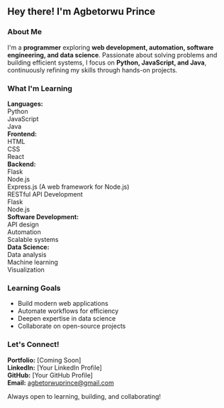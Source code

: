 ## Hey there! I'm Agbetorwu Prince  
  
### About Me  
I'm a **programmer** exploring **web development, automation, software engineering, and data science**. Passionate about solving problems and building efficient systems, I focus on **Python, JavaScript, and Java**, continuously refining my skills through hands-on projects.  
  
### What I'm Learning  
**Languages:**  
Python  
JavaScript  
Java  
**Frontend:**  
HTML  
CSS  
React  
**Backend:**  
Flask  
Node.js  
Express.js (A web framework for Node.js)  
RESTful API Development  
Flask  
Node.js  
**Software Development:**  
API design  
Automation  
Scalable systems  
**Data Science:**  
Data analysis  
Machine learning  
Visualization  
  
### Learning Goals  
- Build modern web applications  
- Automate workflows for efficiency  
- Deepen expertise in data science  
- Collaborate on open-source projects  
  
### Let's Connect!  
**Portfolio:** [Coming Soon]  
**LinkedIn:** [Your LinkedIn Profile]  
**GitHub:** [Your GitHub Profile]  
**Email:** agbetorwuprince@gmail.com  
  
Always open to learning, building, and collaborating!

